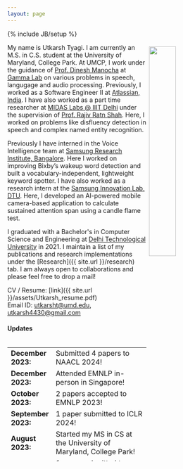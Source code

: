 ```yaml
---
layout: page
---
```

{% include JB/setup %}

<img style="float: right; width: 35%; padding: 6px;" src=" {{ site.url }}assets/utkarsh.jpg">

My name is Utkarsh Tyagi. I am currently an M.S. in C.S. student at the University of Maryland, College Park. At UMCP, I work under the guidance of [Prof. Dinesh Manocha](https://scholar.google.com/citations?user=X08l_4IAAAAJ&hl=en) at [Gamma Lab](https://gamma.umd.edu/) on various problems in speech, langugage and audio processing. Previously, I worked as a Software Engineer II at [Atlassian, India](https://www.atlassian.com/). I have also worked as a part time researcher at [MIDAS Labs @ IIIT Delhi](http://midas.iiitd.edu.in/) under the supervision of [Prof. Rajiv Ratn Shah](https://www.iiitd.ac.in/rajivratn). Here, I worked on problems like disfluency detection in speech and complex named entity recognition.

Previously I have interned in the Voice Intelligence team at [Samsung Research Institute, Bangalore](https://research.samsung.com/sri-b). Here I worked on improving Bixby’s wakeup word detection and built a  vocabulary-independent, lightweight keyword spotter. I have also worked as a research intern at the [Samsung Innovation Lab, DTU](https://sites.google.com/view/sdarldtu/home?authuser=1&pli=1). Here, I developed an AI-powered mobile camera-based application to calculate sustained attention span using a candle flame test.

I graduated with a Bachelor's in Computer Science and Engineering at [Delhi Technological University](https://www.dtu.ac.in/) in 2021. I maintain a list of my publications and research implementations under the [Research]({{ site.url }}/research) tab. I am always open to collaborations and please feel free to drop a mail!

CV / Resume: [link]({{ site.url }}/assets/Utkarsh_resume.pdf)<br />
Email ID: [utkarsht@umd.edu](mailto:utkarsht@umd.edu), [utkarsh4430@gmail.com](mailto:utkarsh4430@gmail.com)

#### Updates

<div style="height:275px;overflow:auto;">
<table>
<col width="100px">
<col width="630px">
  <tr><td><b>December 2023:</b></td><td>Submitted 4 papers to NAACL 2024!</td></tr>
  <tr><td><b>December 2023:</b></td><td>Attended EMNLP in-person in Singapore!</td></tr>
  <tr><td><b>October 2023:</b></td><td>2 papers accepted to EMNLP 2023!</td></tr>
  <tr><td><b>September 2023:</b></td><td>1 paper submitted to ICLR 2024!</td></tr>
  <tr><td><b>August 2023:</b></td><td>Started my MS in CS at the University of Maryland, College Park!</td></tr>
  <tr><td><b>July 2023:</b></td><td>1 paper submitted to AAAI 2023!</td></tr>
  <tr><td><b>July 2023:</b></td><td>Our paper was accepted to ICCV 2023!</td></tr>
  <tr><td><b>May 2023:</b></td><td>3 papers submitted to EMNLP 2023!</td></tr>
  <tr><td><b>May 2023:</b></td><td>Our paper was accepted to Interspeech 2023!</td></tr>
  <tr><td><b>April 2023:</b></td><td>Our paper was accepted to ACL 2023!</td></tr>
  <tr><td><b>April 2023:</b></td><td>Our paper was accepted to SIGIR 2023!</td></tr>
  <tr><td><b>March 2023:</b></td><td>2 papers submitted to Interspeech 2023!</td></tr>
  <tr><td><b>March 2023:</b></td><td>Paper on implicit hate speech detection submitted to IJCAI 2023!</td></tr>
  <tr><td><b>February 2023:</b></td><td>Paper submitted to SIGIR 2023!</td></tr>
  <tr><td><b>January 2023:</b></td><td>Paper submitted to ACL 2023!</td></tr>
  <tr><td><b>December 2022:</b></td><td>Paper on implicit hate speech detection in online conversations accepted in De-factify 2 @ AAAI 2023!</td></tr>
  <tr><td><b>October 2022:</b></td><td>2 papers submitted to IEEE ICASSP 2023! Pre-print and code now available!</td></tr>
  <tr><td><b>September 2022:</b></td><td>2 patents filed with Atlassian on incident management in multi-party communication channels!</td></tr>
  <tr><td><b>September 2022:</b></td><td>Promoted to Software Engineer 2 at Atlassian!</td></tr>
  <tr><td><b>September 2022:</b></td><td>Started collaborating with the Gamma Lab at the University of Maryland, College Park!</td></tr>
  <tr><td><b>March 2022:</b></td><td>Joined MIDAS Lab, IIIT Delhi. More details on the research can be found in the Research section!</td></tr>
  <tr><td><b>July 2021:</b></td><td>Started as a Software Engineer at Atlassian!</td></tr>